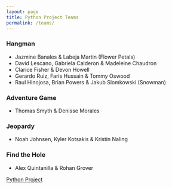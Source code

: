 ```yaml
---
layout: page
title: Python Project Teams
permalink: /teams/
---
```

### Hangman
- Jazmine Banales & Labeja Martin (Flower Petals)
- David Lescano, Gabriela Calderon & Madeleine Chaudron
- Clarice Fisher & Devon Howell
- Gerardo Ruiz, Faris Hussain & Tommy Oswood
- Raul Hinojosa, Brian Powers & Jakub Slomkowski (Snowman)

### Adventure Game
- Thomas Smyth & Denisse Morales

### Jeopardy
- Noah Johnsen, Kyler Kotsakis & Kristin Naling

### Find the Hole
- Alex Quintanilla & Rohan Grover


[Python Project](http://hwheeler01.github.io/comp150/HW/Project.html)
